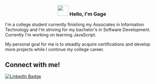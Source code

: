 <!--Greetings-->
<h3 align="center"><img src = "https://raw.githubusercontent.com/MartinHeinz/MartinHeinz/master/wave.gif" width = 35px> Hello, I'm Gage</h3>

<!--About me--->
<p> I'm a college student currently finishing my Associates in Information Technology and I'm striving for my bachelor's in Software Development. Currently I'm working on learning JavaScript.
<p> My personal goal for me is to steadily acquire certifications and develop more projects while I continue my college career.</p>

<!--Connect--->
<h2>Connect with me!</h2>
<p>
  <a href="https://www.linkedin.com/in/gageearly74361/"><img src="https://img.shields.io/badge/Gage%20Early%20-blue?style=plastic&amp;labelColor=blue&amp;logo=LinkedIn&amp;link=[https://linkedin.com/in/](https://www.linkedin.com/in/gageearly74361/" alt ="LinkedIn Badge"</a>
</p>
